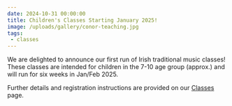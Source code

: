 ```yaml
---
date: 2024-10-31 00:00:00
title: Children's Classes Starting January 2025!
image: /uploads/gallery/conor-teaching.jpg
tags:
 - classes
---
```


We are delighted to announce our first run of Irish traditional music classes!
These classes are intended for children in the 7-10 age group (approx.) and will run for six weeks in Jan/Feb 2025.

Further details and registration instructions are provided on our [Classes](../../../classes/) page.
